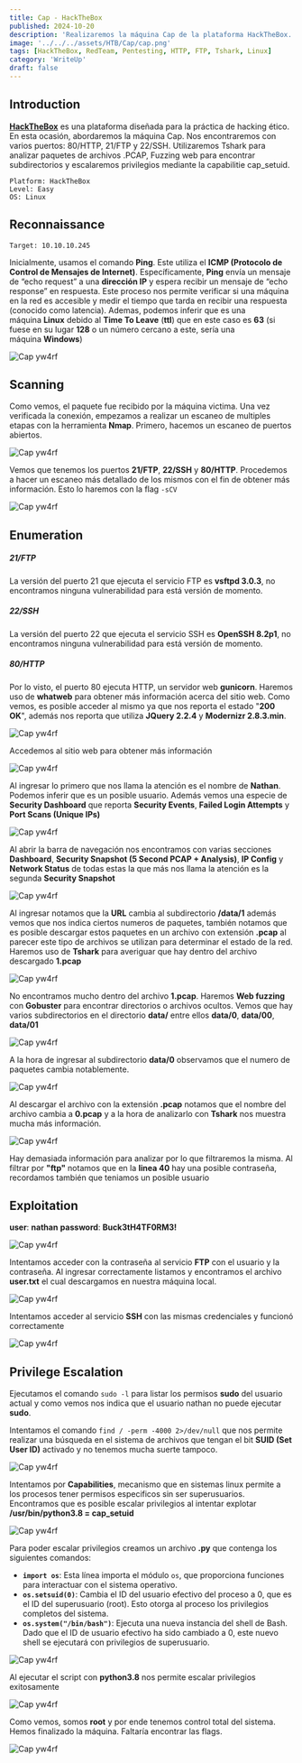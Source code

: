 ```yaml
---
title: Cap - HackTheBox
published: 2024-10-20
description: 'Realizaremos la máquina Cap de la plataforma HackTheBox. Nos encontraremos con varios puertos: 80/HTTP, 21/FTP y 22/SSH. Utilizaremos Tshark para analizar paquetes de archivos .PCAP, Web fuzzing para descubrir directorios o archivos ocultos y escalaremos privilegios mediante la capabilitie cap_setuid.'
image: '../../../assets/HTB/Cap/cap.png'
tags: [HackTheBox, RedTeam, Pentesting, HTTP, FTP, Tshark, Linux]
category: 'WriteUp'
draft: false 
---
```



## Introduction

**[HackTheBox](https://app.hackthebox.com/profile/2035837)** es una plataforma diseñada para la práctica de hacking ético. En esta ocasión, abordaremos la máquina Cap. Nos encontraremos con varios puertos: 80/HTTP, 21/FTP y 22/SSH. Utilizaremos Tshark para analizar paquetes de archivos .PCAP, Fuzzing web para encontrar subdirectorios y escalaremos privilegios mediante la capabilitie cap_setuid.

~~~
Platform: HackTheBox
Level: Easy
OS: Linux
~~~

## Reconnaissance

~~~
Target: 10.10.10.245
~~~

Inicialmente, usamos el comando **Ping**. Este utiliza el **ICMP (Protocolo de Control de Mensajes de Internet)**. Específicamente, **Ping** envía un mensaje de “echo request” a una **dirección IP** y espera recibir un mensaje de “echo response” en respuesta. Este proceso nos permite verificar si una máquina en la red es accesible y medir el tiempo que tarda en recibir una respuesta (conocido como latencia). Ademas, podemos inferir que es una máquina **Linux** debido al **Time To Leave** (**ttl**) que en este caso es **63** (si fuese en su lugar **128** o un número cercano a este, sería una máquina **Windows**)

![Cap yw4rf](../../../assets/HTB/Cap/cap-1.png)

## Scanning

Como vemos, el paquete fue recibido por la máquina victima. Una vez verificada la conexión, empezamos a realizar un escaneo de multiples etapas con la herramienta **Nmap**. Primero, hacemos un escaneo de puertos abiertos.

![Cap yw4rf](../../../assets/HTB/Cap/cap-2.png)

Vemos que tenemos los puertos **21/FTP**, **22/SSH** y **80/HTTP**. Procedemos a hacer un escaneo más detallado de los mismos con el fin de obtener más información. Esto lo haremos con la flag `-sCV`

![Cap yw4rf](../../../assets/HTB/Cap/cap-3.png)

## Enumeration

##### 21/FTP 

La versión del puerto 21 que ejecuta el servicio FTP es **vsftpd 3.0.3**, no encontramos ninguna vulnerabilidad para está versión de momento.

##### 22/SSH

La versión del puerto 22 que ejecuta el servicio SSH es **OpenSSH 8.2p1**, no encontramos ninguna vulnerabilidad para está versión de momento.

##### 80/HTTP

Por lo visto, el puerto 80 ejecuta HTTP, un servidor web **gunicorn**. Haremos uso de **whatweb** para obtener más información acerca del sitio web. Como vemos, es posible acceder al mismo ya que nos reporta el estado "**200 OK**", además nos reporta que utiliza **JQuery 2.2.4** y **Modernizr 2.8.3.min**.

![Cap yw4rf](../../../assets/HTB/Cap/cap-4.png)

Accedemos al sitio web para obtener más información

![Cap yw4rf](../../../assets/HTB/Cap/cap-5.png)

Al ingresar lo primero que nos llama la atención es el nombre de **Nathan**. Podemos inferir que es un posible usuario. Además vemos una especie de **Security Dashboard** que reporta **Security Events**, **Failed Login Attempts** y **Port Scans (Unique IPs)** 

![Cap yw4rf](../../../assets/HTB/Cap/cap-6.png)

Al abrir la barra de navegación nos encontramos con varias secciones **Dashboard**, **Security Snapshot (5 Second PCAP + Analysis)**, **IP Config** y **Network Status** de todas estas la que más nos llama la atención es la segunda **Security Snapshot**

![Cap yw4rf](../../../assets/HTB/Cap/cap-7.png)

Al ingresar notamos que la **URL** cambia al subdirectorio **/data/1** además vemos que nos indica ciertos numeros de paquetes, también notamos que es posible descargar estos paquetes en un archivo con extensión **.pcap** al parecer este tipo de archivos se utilizan para determinar el estado de la red. Haremos uso de **Tshark** para averiguar que hay dentro del archivo descargado **1.pcap**

![Cap yw4rf](../../../assets/HTB/Cap/cap-8.png)

No encontramos mucho dentro del archivo **1.pcap**. Haremos **Web fuzzing** con **Gobuster** para encontrar directorios o archivos ocultos. Vemos que hay varios subdirectorios en el directorio **data/** entre ellos **data/0**, **data/00**, **data/01** 

![Cap yw4rf](../../../assets/HTB/Cap/cap-9.png)

A la hora de ingresar al subdirectorio **data/0** observamos que el numero de paquetes cambia notablemente.

![Cap yw4rf](../../../assets/HTB/Cap/cap-10.png)

Al descargar el archivo con la extensión **.pcap** notamos que el nombre del archivo cambia a **0.pcap** y a la hora de analizarlo con **Tshark** nos muestra mucha más información.

![Cap yw4rf](../../../assets/HTB/Cap/cap-11.png)

Hay demasiada información para analizar por lo que filtraremos la misma. Al filtrar por **"ftp"** notamos que en la **linea 40** hay una posible contraseña, recordamos también que teniamos un posible usuario

## Exploitation 

**user**: **nathan**
**password**: **Buck3tH4TF0RM3!**

![Cap yw4rf](../../../assets/HTB/Cap/cap-12.png)

Intentamos acceder con la contraseña al servicio **FTP** con el usuario y la contraseña. Al ingresar correctamente listamos y encontramos el archivo **user.txt** el cual descargamos en nuestra máquina local. 

![Cap yw4rf](../../../assets/HTB/Cap/cap-13.png)

Intentamos acceder al servicio **SSH** con las mismas credenciales y funcionó correctamente

![Cap yw4rf](../../../assets/HTB/Cap/cap-15.png)

## Privilege Escalation

Ejecutamos el comando `sudo -l` para listar los permisos **sudo** del usuario actual y como vemos nos indica que el usuario nathan no puede ejecutar **sudo**.

Intentamos el comando `find / -perm -4000 2>/dev/null` que nos permite realizar una búsqueda en el sistema de archivos que tengan el bit **SUID (Set User ID)** activado y no tenemos mucha suerte tampoco.

![Cap yw4rf](../../../assets/HTB/Cap/cap-16.png)

Intentamos por **Capabilities**, mecanismo que en sistemas linux permite a los procesos tener permisos especificos sin ser superusuarios. Encontramos que es posible escalar privilegios al intentar explotar **/usr/bin/python3.8 = cap_setuid**  

![Cap yw4rf](../../../assets/HTB/Cap/cap-17.png)

Para poder escalar privilegios creamos un archivo **.py** que contenga los siguientes comandos:

- **`import os`**: Esta línea importa el módulo `os`, que proporciona funciones para interactuar con el sistema operativo. 
- **`os.setsuid(0)`**: Cambia el ID del usuario efectivo del proceso a 0, que es el ID del superusuario (root). Esto otorga al proceso los privilegios completos del sistema.
- **`os.system("/bin/bash")`**: Ejecuta una nueva instancia del shell de Bash. Dado que el ID de usuario efectivo ha sido cambiado a 0, este nuevo shell se ejecutará con privilegios de superusuario.

![Cap yw4rf](../../../assets/HTB/Cap/cap-18.png)

Al ejecutar el script con **python3.8** nos permite escalar privilegios exitosamente

![Cap yw4rf](../../../assets/HTB/Cap/cap-19.png)

Como vemos, somos **root** y por ende tenemos control total del sistema. Hemos finalizado la máquina. Faltaría encontrar las flags.

![Cap yw4rf](../../../assets/HTB/Cap/cap-pwnd.png)

<br>